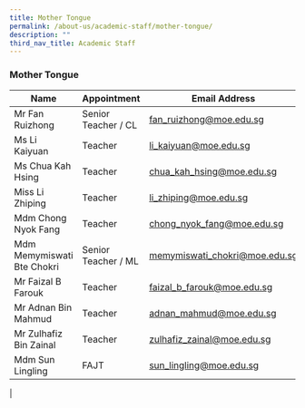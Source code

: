 ```yaml
---
title: Mother Tongue
permalink: /about-us/academic-staff/mother-tongue/
description: ""
third_nav_title: Academic Staff
---
```

### **Mother Tongue**

| Name | Appointment |  Email Address |
|---|---|---|
| Mr Fan Ruizhong | Senior Teacher / CL          | [fan_ruizhong@moe.edu.sg](mailto:fan_ruizhong@moe.edu.sg) |
| Ms Li Kaiyuan | Teacher | [li_kaiyuan@moe.edu.sg](mailto:li_kaiyuan@moe.edu.sg) |
| Ms Chua Kah Hsing | Teacher | [chua_kah_hsing@moe.edu.sg](mailto:chua_kah_hsing@moe.edu.sg) |
| Miss Li Zhiping | Teacher | [li_zhiping@moe.edu.sg](mailto:li_zhiping@moe.edu.sg) |
| Mdm Chong Nyok Fang | Teacher | [chong_nyok_fang@moe.edu.sg](mailto:chong_nyok_fang@moe.edu.sg) |
| Mdm Memymiswati Bte Chokri | Senior Teacher / ML | [memymiswati_chokri@moe.edu.sg](mailto:memymiswati_chokri@moe.edu.sg) |
| Mr Faizal B Farouk | Teacher | [faizal_b_farouk@moe.edu.sg](mailto:faizal_b_farouk@moe.edu.sg) |
| Mr Adnan Bin Mahmud | Teacher | [adnan_mahmud@moe.edu.sg](mailto:adnan_mahmud@moe.edu.sg) |
| Mr Zulhafiz Bin Zainal | Teacher | [zulhafiz_zainal@moe.edu.sg](mailto:zulhafiz_zainal@moe.edu.sg) |
| Mdm Sun Lingling | FAJT | [sun_lingling@moe.edu.sg](mailto:sun_lingling@moe.edu.sg) |
|